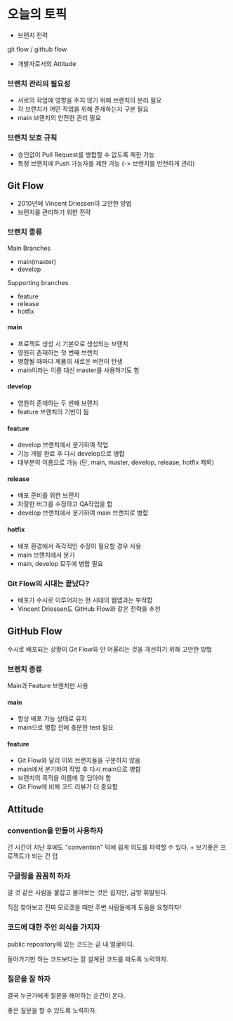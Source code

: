 # 오늘의 토픽
- 브랜치 전력

git flow / github flow
- 개발자로서의 Attitude
  
### 브랜치 관리의 필요성
- 서로의 작업에 영향을 주지 않기 위해 브랜치의 분리 필요
- 각 브랜치가 어떤 작업을 위해 존재하는지 구분 필요
- main 브랜치의 안전한 관리 필요

### 브랜치 보호 규칙
- 승인없이 Pull Request를 병합할 수 없도록 제한 가능
-  특정 브랜치에 Push 가능자를 제한 가능 (-> 브랜치를 안전하게 관리)

## Git Flow
- 2010년에 Vincent Driessen이 고안한 방법
- 브랜치를 관리하기 위한 전략

### 브랜치 종류
Main Branches
- main(master)
- develop

Supporting branches
- feature
- release
- hotfix

#### main
- 프로젝트 생성 시 기본으로 생성되는 브랜치
- 영원히 존재하는 첫 번째 브랜치
- 병합될 때마다 제품의 새로운 버전이 탄생
- main이라는 이름 대신 master를 사용하기도 함

#### develop
- 영원히 존재하는 두 번째 브랜치
- feature 브랜치의 기반이 됨

#### feature
- develop 브랜치에서 분기하여 작업
- 기능 개발 완료 후 다시 develop으로 병합
- 대부분의 이름으로 가능 (단, main, master, develop, release, hotfix 제외)

#### release
- 배포 준비를 위한 브랜치
- 자잘한 버그를 수정하고 QA작업을 함
- develop 브랜치에서 분기하여 main 브랜치로 병합

#### hotfix
- 배포 환경에서 즉각적인 수정이 필요할 경우 사용
- main 브랜치에서 분기
- main, develop 모두에 병합 필요

### Git Flow의 시대는 끝났다?
- 배포가 수시로 이루어지는 현 시대의 웹앱과는 부적합
- Vincent Driessen도 GitHub Flow와 같은 전략을 추천

## GitHub Flow
수시로 배포되는 상황이 Git Flow와 안 어울리는 것을 개선하기 위해 고안한 방법

### 브랜치 종류
Main과 Feature 브랜치만 사용

#### main
- 항상 배포 가능 상태로 유지
- main으로 병합 전에 충분한 test 필요

#### feature
- Git Flow와 달리 이외 브랜치들을 구분하지 않음
- main에서 분기하여 작업 후 다시 main으로 병합
- 브랜치의 목적을 이름에 잘 담아야 함
- Git Flow에 비해 코드 리뷰가 더 중요함

## Attitude
### convention을 만들어 사용하자
긴 시간이 지난 후에도 "convention" 덕에 쉽게 의도를 파악할 수 있다. + 보기좋은 프로젝트가 되는 건 덤

### 구글링을 꼼꼼히 하자
알 것 같은 사람을 붙잡고 물어보는 것은 쉽지만, 금방 휘발된다.

직접 찾아보고 진짜 모르겠을 때만 주변 사람들에게 도움을 요청하자!

### 코드에 대한 주인 의식을 가지자

public repository에 있는 코드는 곧 내 얼굴이다.  

돌아가기만 하는 코드보다는 잘 설계된 코드를 짜도록 노력하자.

### 질문을 잘 하자
결국 누군가에게 질문을 해야하는 순간이 온다.

좋은 질문을 할 수 있도록 노력하자.